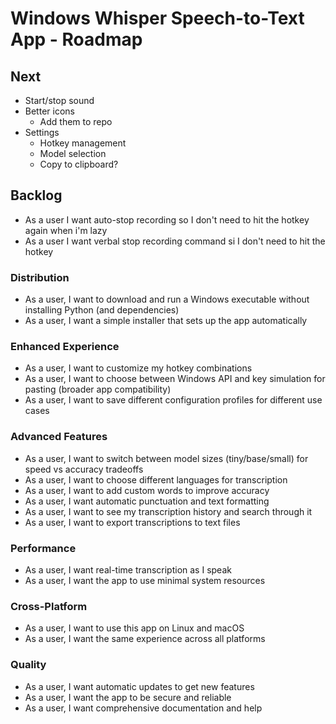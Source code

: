 # Windows Whisper Speech-to-Text App - Roadmap

## Next
- Start/stop sound
- Better icons
    - Add them to repo
- Settings
    - Hotkey management
    - Model selection
    - Copy to clipboard?

## Backlog
- As a user I want auto-stop recording so I don't need to hit the hotkey again when i'm lazy
- As a user I want verbal stop recording command si I don't need to hit the hotkey

### Distribution
- As a user, I want to download and run a Windows executable without installing Python (and dependencies)
- As a user, I want a simple installer that sets up the app automatically

### Enhanced Experience  
- As a user, I want to customize my hotkey combinations
- As a user, I want to choose between Windows API and key simulation for pasting (broader app compatibility)
- As a user, I want to save different configuration profiles for different use cases

### Advanced Features
- As a user, I want to switch between model sizes (tiny/base/small) for speed vs accuracy tradeoffs
- As a user, I want to choose different languages for transcription  
- As a user, I want to add custom words to improve accuracy
- As a user, I want automatic punctuation and text formatting
- As a user, I want to see my transcription history and search through it
- As a user, I want to export transcriptions to text files

### Performance
- As a user, I want real-time transcription as I speak
- As a user, I want the app to use minimal system resources

### Cross-Platform
- As a user, I want to use this app on Linux and macOS
- As a user, I want the same experience across all platforms

### Quality
- As a user, I want automatic updates to get new features
- As a user, I want the app to be secure and reliable
- As a user, I want comprehensive documentation and help